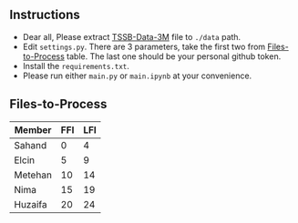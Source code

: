 ## Instructions
- Dear all, Please extract [TSSB-Data-3M](https://drive.google.com/file/d/1NRGnKuzia01JCK4G1bDFKWolZOeNtSuU/view?usp=sharing) file to ```./data``` path.
- Edit ```settings.py```. There are 3 parameters, take the first two from [Files-to-Process](##Files-to-Process) table. The last one should be your personal github token.
- Install the ```requirements.txt```.
- Please run either ```main.py``` or ```main.ipynb``` at your convenience.

## Files-to-Process
| Member | FFI | LFI |
|---|---|---|
| Sahand  | 0 | 4 |
| Elcin  | 5 | 9 |
| Metehan | 10 | 14 |
| Nima | 15 | 19 |
| Huzaifa  | 20 | 24 |

